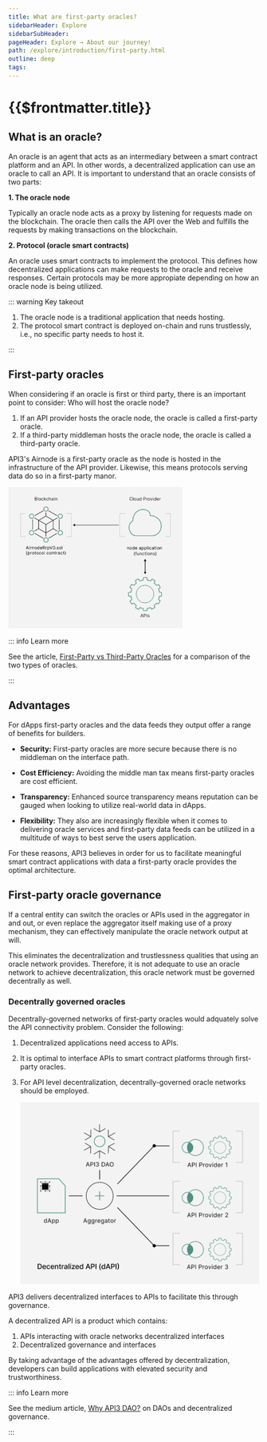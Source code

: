```yaml
---
title: What are first-party oracles?
sidebarHeader: Explore
sidebarSubHeader:
pageHeader: Explore → About our journey!
path: /explore/introduction/first-party.html
outline: deep
tags:
---
```


<PageHeader/>

<SearchHighlight/>

# {{$frontmatter.title}}

## What is an oracle?

An oracle is an agent that acts as an intermediary between a smart contract
platform and an API. In other words, a decentralized application can use an
oracle to call an API. It is important to understand that an oracle consists of
two parts:

**1. The oracle node**

Typically an oracle node acts as a proxy by listening for requests made on the
blockchain. The oracle then calls the API over the Web and fulfills the requests
by making transactions on the blockchain.

**2. Protocol (oracle smart contracts)**

An oracle uses smart contracts to implement the protocol. This defines how
decentralized applications can make requests to the oracle and receive
responses. Certain protocols may be more appropiate depending on how an oracle
node is being utilized.

::: warning Key takeout

1. The oracle node is a traditional application that needs hosting.
2. The protocol smart contract is deployed on-chain and runs trustlessly, i.e.,
   no specific party needs to host it.

:::

## First-party oracles

<!-- Based on this information, it looks like simply having an oracle solves the API
connectivity problem.-->

When considering if an oracle is first or third party, there is an important
point to consider: Who will host the oracle node?

1. If an API provider hosts the oracle node, the oracle is called a first-party
   oracle.
2. If a third-party middleman hosts the oracle node, the oracle is called a
   third-party oracle.

API3's Airnode is a first-party oracle as the node is hosted in the
infrastructure of the API provider. Likewise, this means protocols serving data
do so in a first-party manor.

<img src="../assets/images/02-What_is_Airnode.png" width="350px"/>

::: info Learn more

See the article,
[First-Party vs Third-Party Oracles](https://hackernoon.com/the-difference-between-first-party-and-third-party-oracles)
for a comparison of the two types of oracles.

:::

## Advantages

For dApps first-party oracles and the data feeds they output offer a range of
benefits for builders.

- **Security:** First-party oracles are more secure because there is no
  middleman on the interface path.

- **Cost Efficiency:** Avoiding the middle man tax means first-party oracles are
  cost efficient.

- **Transparency:** Enhanced source transparency means reputation can be gauged
  when looking to utilize real-world data in dApps.

- **Flexibility:** They also are increasingly flexible when it comes to
  delivering oracle services and first-party data feeds can be utilized in a
  multitude of ways to best serve the users application.

<!--The transparency & immutability of the blockchain ensures the reputation of data providers is brought on chain with the data feeds. The flexibility refers to the ease of associating Airnode with API Providers endpoints and associated API data. -->

For these reasons, API3 believes in order for us to facilitate meaningful smart
contract applications with data a first-party oracle provides the optimal
architecture.

<!--Third-party oracles are both insecure and expensive (see the
<a href="/api3-whitepaper-v1.0.3.pdf#page=10" target="_blank">API3
Whitepaper</a><externalLinkImage/> _Issues with Third-Party Oracles as Middlemen_ for a detailed explanation). In contrast, first-party oracles are both secure and cost-efficient due to not having a middleman on the interface path. -->

<!-- Legacy oracle governance

Traditionally an oracle network makes the same request to multiple independent
oracles and reduces their responses to a single answer through predetermined
consensus rules. This is implemented as a smart contract called the aggregator.

Individual malicious oracles cannot manipulate the outcome of this process,
which provides a degree of decentralization and trustlessness. Here, an
important thing to consider is how the oracle network is governed.

<img src="../assets/images/decentral-governance.png" width="300"/>

02-b-First*vs_Third_party_oracles-Descentralized_API*(dAPI)

::: -->

## First-party oracle governance

If a central entity can switch the oracles or APIs used in the aggregator in and
out, or even replace the aggregator itself making use of a proxy mechanism, they
can effectively manipulate the oracle network output at will.

This eliminates the decentralization and trustlessness qualities that using an
oracle network provides. Therefore, it is not adequate to use an oracle network
to achieve decentralization, this oracle network must be governed decentrally as
well.

### Decentrally governed oracles

Decentrally-governed networks of first-party oracles would adquately solve the
API connectivity problem. Consider the following:

1. Decentralized applications need access to APIs.
2. It is optimal to interface APIs to smart contract platforms through
   first-party oracles.
3. For API level decentralization, decentrally-governed oracle networks should
   be employed.

   <img src="../assets/images/02-b-First_vs_Third_party_oracles-Descentralized_API_(dAPI).png" width="500"/>

API3 delivers decentralized interfaces to APIs to facilitate this through
governance.

A decentralized API is a product which contains:

1. APIs interacting with oracle networks decentralized interfaces
2. Decentralized governance and interfaces

By taking advantage of the advantages offered by decentralization, developers
can build applications with elevated security and trustworthiness.

::: info Learn more

See the medium article,
[Why API3 DAO?<externalLinkImage/>](https://medium.com/api3/why-api3-dao-not-api3-corp-2dde51c537c1)
on DAOs and decentralized governance.

:::

<!--
Due to being defined as a full product rather than an interface, unlike a
traditional oracle network, a decentralized API includes the underlying APIs. This results in
a superior solution (secure and cost-efficient first-party oracles) and
ecosystem (with API providers as its members).  -->

<!--Although this is technically correct, the
same solution can be reached through a more useful lens-->

<!--Decentralized applications cannot access Web APIs, and oracle solutions aim to build decentralized interfaces to facilitate this. However, this approach results in an inferior solution and ecosystem (see the
<a href="/api3-whitepaper-v1.0.3.pdf" target="_api3-whitepaper">API3
Whitepaper</a><externalLinkImage/> for a detailed explanation).-->

<!--Instead, API3 builds complete products called decentralized APIs (dAPIs for
short), which are blockchain-native, decentralized API services. From the user's
(i.e., the entity that operates the decentralized application) perspective, the
experience of using a dAPI would be very similar to a Web developer using a
traditional API; they would find a dAPI they need, pay the subscription fee, and
enjoy access.-->
